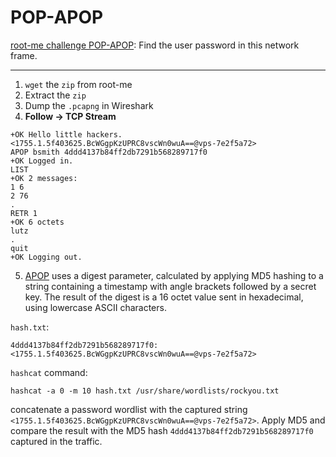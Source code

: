 # POP-APOP

[root-me challenge POP-APOP](https://www.root-me.org/en/Challenges/Network/POP-APOP): Find the user password in this network frame.

----

1. `wget` the `zip` from root-me
2. Extract the `zip`
3. Dump the `.pcapng` in Wireshark
4. **Follow -> TCP Stream**

```text
+OK Hello little hackers. <1755.1.5f403625.BcWGgpKzUPRC8vscWn0wuA==@vps-7e2f5a72>
APOP bsmith 4ddd4137b84ff2db7291b568289717f0
+OK Logged in.
LIST
+OK 2 messages:
1 6
2 76
.
RETR 1
+OK 6 octets
lutz
.
quit
+OK Logging out.
```

5. [APOP](https://repository.root-me.org/RFC/EN%20-%20rfc1939.txt) uses a digest parameter, calculated by applying MD5 hashing to a string containing a timestamp with angle brackets followed by a secret key. The result of the digest is a 16 octet value sent in hexadecimal, using lowercase ASCII characters.

`hash.txt`:

```text
4ddd4137b84ff2db7291b568289717f0:<1755.1.5f403625.BcWGgpKzUPRC8vscWn0wuA==@vps-7e2f5a72>
```

`hashcat` command:

```text
hashcat -a 0 -m 10 hash.txt /usr/share/wordlists/rockyou.txt
```

concatenate a password wordlist with the captured string `<1755.1.5f403625.BcWGgpKzUPRC8vscWn0wuA==@vps-7e2f5a72>`. Apply MD5 and compare the result with the MD5 hash `4ddd4137b84ff2db7291b568289717f0` captured in the traffic.